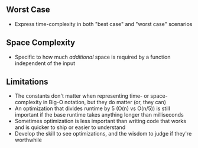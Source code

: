 ## Worst Case

- Express time-complexity in both "best case" and "worst case" scenarios

## Space Complexity

- Specific to how much *additional* space is required by a function independent of the input

## Limitations

- The constants don't matter when representing time- or space-complexity in Big-O notation, but they do matter (or, they can)
- An optimization that divides runtime by 5 (O(n) vs O(n/5)) is still important if the base runtime takes anything longer than milliseconds
- Sometimes optimization is less important than writing code that works and is quicker to ship or easier to understand
- Develop the skill to see optimizations, and the wisdom to judge if they're worthwhile
